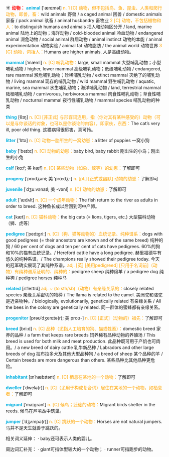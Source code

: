 ☀ <font color="red">**动物：**</font>
<font color="sky blue">**animal**</font> ['ænɪməl] 
<font color="orange">n. 1 [C] 动物，但不包括鸟、鱼、昆虫、人类和爬行动物，即兽，畜：</font>wild animals 野兽 / a caged animal 困兽 / domestic animals 家畜 / pack animal 驮畜 / animal husbandry 畜牧业 <font color="orange">2 [C] 动物，不包括植物和人：</font>to distinguish humans and animals 把人和动物区分开 / land, marine animal 陆地上的动物；海洋动物 / cold-blooded animal 冷血动物 / endangered animal 濒危动物 / social animal 群居动物 / animal instinct 动物的本能 / animal experimentation 动物实验 / animal fat 动物脂肪 / the animal world 动物世界 <font color="orange">3 [C] 动物，包括人：</font>Humans are higher animals. 人是高级动物。
           
<font color="sky blue">**mammal**</font> [ˈmæml]
<font color="orange">n. [C] 哺乳动物：</font>large, small mammal 大型哺乳动物；小型哺乳动物 / higher, lower mammal 高级哺乳动物；低级哺乳动物 / endangered, rare mammal 濒危哺乳动物；珍稀哺乳动物 / extinct mammal 灭绝了的哺乳动物 / living mammal 现存的哺乳动物 / wild mammal 野生哺乳动物 / aquatic, marine, sea mammal 水生哺乳动物；海洋哺乳动物 / land, terrestrial mammal 陆栖哺乳动物 / carnivorous, herbivorous mammal 肉食性哺乳动物；草食性哺乳动物 / nocturnal mammal 夜行性哺乳动物 / mammal species 哺乳动物的种类

<font color="sky blue">**thing**</font> [θɪŋ] 
<font color="orange">n. [C] [非正式] 与形容词连用，指（你对其有某种感受的）动物（可以是与你谈话的对象，也可以是你谈论的内容），即家伙，东西：</font>The cat’s very ill, poor old thing. 这猫病得很厉害，真可怜。

<font color="sky blue">**litter**</font> ['lɪtə] 
<font color="orange">n. [C] 动物一胎所生的一窝幼崽：</font>a litter of puppies 一窝小狗

<font color="sky blue">**baby**</font> ['beɪbɪ] 
<font color="orange">n. [C] 动物的幼崽：</font>baby bird, baby rabbit 刚出生的小鸟；刚出生的小兔
                      
<font color="sky blue">**calf**</font> [kɑ:f; 美 kæf]
<font color="orange">n. [C] 某些动物（如象、鲸等）的幼崽：</font>了解即可

<font color="sky blue">**progeny**</font> [ˈprɒdʒəni; 美 ˈprɑ:dʒ-]
<font color="orange">n. [pl.] [正式或幽默] 动物的幼崽：</font>了解即可           

<font color="sky blue">**juvenile**</font> [ˈdʒu:vənaɪl; 美 -vənl]
<font color="orange">n. [C] 动物的幼崽：</font>了解即可

<font color="sky blue">**adult**</font> ['ædʌlt] 
<font color="orange">n. [C] 一个成年动物：</font>The fish return to the river as adults in order to breed. 这种鱼长成以后回到河中产卵。

<font color="sky blue">**cat**</font> [kæt] 
<font color="orange">n. [C] 猫科动物：</font>the big cats (= lions, tigers, etc.) 大型猫科动物（狮、虎等）
           
<font color="sky blue">**pedigree**</font> [ˈpedɪgri:]
<font color="orange">n. [C]（狗、猫等动物的）血统记录、纯种谱系：</font>dogs with good pedigrees (= their ancestors are known and of the same breed) 纯种的狗 / 60 per cent of dogs and ten per cent of cats have pedigrees. 60%的狗和10%的猫有血统记录。/ Hereford cattle have a long pedigree. 赫里福德牛有悠久的纯种系谱。/ The champions really showed their pedigree today. 今天的冠军确实展现了其纯种系谱。<font color="orange">adj. [英] [美用pedigreed] [只用于名词前]（动物）有纯种谱系证明的、纯种的：</font>pedigree sheep 纯种绵羊 / a pedigree dog 纯种狗 / pedigree horses 纯种马
           
<font color="sky blue">**related**</font> [rɪˈleɪtɪd]
<font color="orange">adj. ~ (to sth/sb)（动物）有亲缘关系的：</font>closely related species 亲缘关系密切的物种 / The llama is related to the camel. 美洲驼和骆驼是近亲物种。/ biologically, evolutionarily, genetically related 有亲缘关系 / All the bees in the colony are genetically related. 同一群体的蜜蜂都有亲缘关系。

<font color="sky blue">**progenitor**</font> [prəʊˈdʒenɪtə(r); 美 proʊ-]
<font color="orange">n. [C] [正式]（动物的）祖先：</font>了解即可          
           
<font color="sky blue">**breed**</font> [bri:d]
<font color="orange">n. [C] 品种（尤指人工培育的狗、猫或牲畜）：</font>domestic breed 家养的品种 / a farm that keeps rare breeds 饲养稀有品种动物的养殖场 / This breed is used for both milk and meat production. 此品种既可用于产奶也可肉用。/ a new breed of dairy cattle 乳牛新品种 / Labradors and other large breeds of dog 拉布拉多犬及其他大型品种狗 / a breed of sheep 某个品种的羊 / Certain breeds are more dangerous than others. 某些品种比其他品种更危险。

<font color="sky blue">**inhabitant**</font> [ɪnˈhæbɪtənt]
<font color="orange">n. [C] 栖息在某地的一个动物：</font>了解即可
           
<font color="sky blue">**dweller**</font> [ˈdwelə(r)]
<font color="orange">n. [C]（尤用于构成复合词）居住在某地的一个动物，如栖息者：</font>了解即可

<font color="sky blue">**migrant**</font> [ˈmaɪgrənt]
<font color="orange">n. [C] 候鸟；迁徙的动物：</font>Migrant birds shelter in the reeds. 候鸟在芦苇丛中筑巢。
           
<font color="sky blue">**jumper**</font> [ˈdʒʌmpə(r)]
<font color="orange">n. [C] 跳跃的一个动物：</font>Horses are not natural jumpers. 马并不是天生就善于跳跃的。

相关词义延伸：
· baby还可表示人类的婴儿。

周边词汇补充：
· giant可指体型较大的一个动物；
· runner可指跑步的动物。
